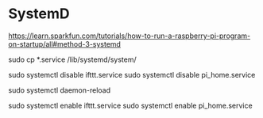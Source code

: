 # SystemD

https://learn.sparkfun.com/tutorials/how-to-run-a-raspberry-pi-program-on-startup/all#method-3-systemd

 sudo cp *.service /lib/systemd/system/


sudo systemctl disable ifttt.service
sudo systemctl disable  pi_home.service

sudo systemctl daemon-reload

sudo systemctl enable ifttt.service
sudo systemctl enable pi_home.service